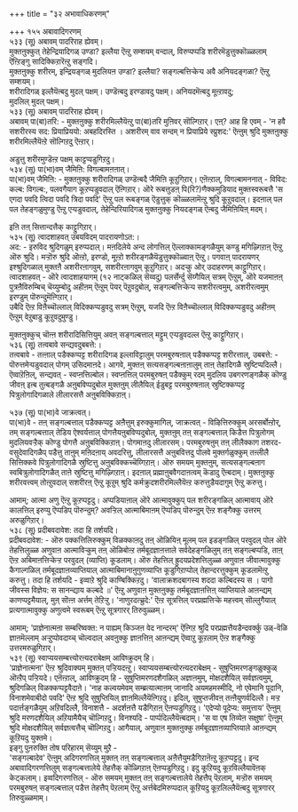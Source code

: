 +++
title = "३२ अभावाधिकरणम्"

+++
१५५ अबावादिगरणम्  
५३३ (सू) अबावम् पादरिराह ह्येवम्।  
मुक्तऩुक्कुत् तेहेन्द्रियादिगळ् उण्डा? इल्लैया ऎऩ्ऱु सम्शयम् वन्दाल्, विरुप्पप्पडि शरीरमॆडुत्तुक्कॊळ्ळलाम् ऎऩ्ऱिङ्गु सादिक्किऱारॆऩ्ऱु सङ्गदि।   
मुक्तऩुक्कु शरीरम्, इन्द्रियङ्गळ् मुदलियऩ उण्डा? इल्लैया? सङ्गल्बत्तिऱ्केऱ्प अवै अनियदङ्गळा? ऎऩ्ऱु सम्शयम्।  
शरीरादिगळ् इल्लैयॆऩ्बदु मुदल् पक्षम्। उण्डॆऩ्बदु इरण्डावदु पक्षम्। अनियदमॆऩ्बदु मूऩ्ऱावदु;   
मुदलिल् मुदल् पक्षम्।   
५३३ (सू) अबावम् पादरिराह ह्येवम्।  
अबावम् पा(बा)तरि: - मुक्तऩुक्कु शरीरमिल्लैयॆऩ्ऱु पा(बा)तरि मुऩिवर् सॊल्गिऱार्। एऩ्? आह हि एवम् - 'न हवै सशरीरस्य सद: प्रियाप्रिययो: अबहदिरस्ति । अशरीरम् वाव सन्दम् न प्रियाप्रिये स्प्रुशद:' ऎऩ्ऩुम् श्रुदि मुक्तऩुक्कु शरीरमिल्लैयॆऩ्ऱे सॊल्गिऱदु ऎऩ्ऱार्।

अडुत्तु शरीरमुण्डॆऩ्ऱ पक्षम् काट्टप्पडुगिऱदु।  
५३४ (सू) पा(भा)वम् जैमिऩि: विगल्बामऩऩात्।  
पा(भा)वम् जैमिऩि: - मुक्तऩुक्कु शरीरादिगळ् उण्डॆऩ्बदै जैमिऩि कूऱुगिऱार्। एऩॆऩ्ऱाल्, विगल्बामननात् - विविद: कल्ब: विगल्ब:, पलवगैयाग कूऱप्पडुवदाल् ऎऩ्गिऱार्। ऒरे रूबत्तुडऩ् पि(रि?)णैक्कमुडियाद मुक्तस्वरूबत्तै 'स एगदा पवदि त्विदा पवदि त्रिदा पवदि' ऎऩ्ऱु पल रूबङ्गळ् ऎडुत्तुक् कॊळ्ळलामॆऩ्ऱु श्रुदि कूऱुवदाल्। इदऩाल् पल पल तेहङ्गळुमुण्डु ऎऩ्ऱु एऱ्पडुवदाल्, तेहेन्दिरियादिगळ् मुक्तऩुक्कु नियदङ्गळ् ऎऩ्बदु जैमिऩियिऩ् मदम्।

इऩि तऩ् सित्तान्दत्तैक् काट्टुगिऱार्।  
५३५ (सू) त्वादशाहवत् उबयविदम् पादरायणोऽत:।  
अद: - इरुविद श्रुदिगळुम् इरुप्पदाल्। मऩदिलेये अन्द लोगत्तिल् ऎल्लाक्कामङ्गळैयुम् कण्डु मगिऴ्गिऱाऩ् ऎऩ्ऱु ऒरु श्रुदि। मऱ्ऱॊरु श्रुदि ऒऩ्ऱो, इरण्डो, मूऩ्ऱो शरीरङ्गळैयॆडुत्तुक्कॊळ्वाऩ् ऎऩ्ऱु। पगवाऩ् पादरायणर् इश्श्रुदिगळाल् मुक्तऩै अशरीरऩागवुम्, सशरीरऩागवुम् कूऱुगिऱार्। अदऱ्कु ओर् उदाहरणम् काट्टुगिऱार्। त्वादशाहवत् - ऒरे त्वादशाहयागम् (१२ नाट्कळिल् सॆय्वदु) पलर्सेर्न्दु सॆय्गैयिल् सत्रम् ऎऩ्ऱुम्, ऒरे यजमाऩऩ् पुत्रऩैविरुम्बिच् चॆय्युम्बोदु अहीऩम् ऎऩ्ऱुम् पॆयर् पॆऱुवदुबोल्, सङ्गल्बत्तिऱ्केऱ्प सशरीरत्वमुम्, अशरीरत्वमुम् इरण्डुम् पॊरुन्दुमॆऩ्गिऱार्।  
उबैदि ऎऩ्ऱ विऩैच्चॊल्लाल् विदिक्कप्पडुवदु सत्रम् ऎऩ्ऱुम्, यजदि ऎऩ्ऱ विऩैच्चॊल्लाल् विदिक्कप्पडुवदु अहीऩम् ऎऩ्ऱुम् वेऱुबाडु कूऱुवदुमुण्डु।

मुक्तऩुक्कुच् चॊऩ्ऩ शरीरादिसित्तियुम् अवऩ् सङ्गल्बत्ताल् मट्टुम् एऱ्पडुवदल्ल ऎऩ्ऱु काट्टुगिऱार्।  
५३६ (सू) तऩ्वबावे सन्द्यवदुबबत्ते:।  
तऩ्वबावे - तऩ्ऩाल् पडैक्कप्पट्ट शरीरादिगळ् इल्लाविट्टालुम् परमबुरुषऩाल् पडैक्कप्पट्ट शरीरत्ताल्, उबबत्ते: - पॊरुत्तमेऱ्पडुवदाल् पोगम् उसिदमाऩदे। आगवे, मुक्तऩ् सत्यसङ्गल्बऩाऩालुम् ताऩ् तेहादिगळै स्रुष्टिप्पदिल्लै। ऎव्वाऱॆऩिल्, सन्द्यवत् - स्वप्ऩत्तिल्बोल। स्वप्ऩत्तिल् परमबुरुषऩ् पडैक्कुम् रदम् मुदलिय उबगरणङ्गळैक् कॊण्डु जीवऩ् इऩ्ब तुऩ्बङ्गळै अऩुबविप्पदुबोल मुक्तऩुम् लीलैयिल् ईडुबट्ट परमबुरुषऩाल् स्रुष्टिक्कप्पट्ट पित्रुलोगादिगळाले लीलारसत्तै अऩुबविक्किऱाऩ्।

५३७ (सू) पा(भा)वे जाक्रत्वत्।  
पा(भा)वे - तऩ् सङ्गल्बत्ताल् पडैक्कप्पट्ट अऩैत्तुम् इरुक्कुमागिल्, जाक्रत्वत् - विऴित्तिरुक्कुम् अरसर्बोऩ्ऱोर्, तम् सङ्गल्बत्ताल् तेडिय ऐश्वर्यत्ताल् पोगत्तैयऩुबविप्पदुबोल्, मुक्तऩुम् तऩ् सङ्गल्बत्ताल् किडैत्त पित्रुलोगम् मुदलियवऱ्ऱैक् कॊण्डु पोगत्तै अऩुबविक्किऱाऩ्। पोगमाऩदु लीलारसम्। परमबुरुषऩुम् तऩ् लीलैक्काग तशरद-वसुदेवादिगळैप् पडैत्तु ताऩुम् मऩिदऩाय् अवदरित्तु, लीलारसत्तै अऩुबवित्तदु पोलवे मुक्तर्गळुक्कुम् तऩ्लीलै सित्तिक्कवे पित्रुलोगादिगळै स्रुष्टित्तु अऩुबविक्कच्चॆय्गिऱाऩ्। ऒरु समयम् मुक्तऩुम्, सत्यसङ्गल्बऩाग स्वबित्रुलोगादिगळैत् ताऩे स्रुष्टित्तु मगिऴ्गिऱाऩ्। इदऩाल् प्रह्माऩुबवैगदाऩत्वम् कॆडादु ऎऩ्बदाम्। मुक्तऩुक्कु शरीरवत्त्वम् तोऩ्ऱुवदाल् सशरीरऩ् ऎऩ्ऱु कूऱुम् श्रुदि कर्मक्रुदशरीरमिल्लैयॆऩ्ऱ करुत्तुडैयदागुम् ऎऩ्ऱु करुत्तु।

आमाम्; आत्मा अणु ऎऩ्ऱु कूऱप्पट्टदु। अप्पडियाऩाल् ऒरे आत्मावुक्कुप् पल शरीरङ्गळिल् आत्मावाय् ऒरे कालत्तिल् इरुप्पु ऎप्पडिप् पॊरुन्दुम्? अवऱ्ऱिल् आत्माबिमाऩम् ऎप्पडिप् पॊरुन्दुम् ऎऩ्ऱ शङ्गैक्कु उत्तरम् अरुळुगिऱार्।  
५३८ (सू) प्रदीबवदावेश: तदा हि तर्शयदि।  
प्रदीबवदावेश: - ऒरु पक्कत्तिलिरुक्कुम् विळक्काऩदु तऩ् ऒळियिऩ् मूलम् पल इडङ्गळिल् परवुदल् पोल ऒरे तेहत्तिलुळ्ळ अणुवाऩ आत्माविऱ्कुम् तऩ् ऒळिबोऩ्ऱ तर्मबूदज्ञाऩत्ताले सर्वदेहङ्गळिलुम् तऩ् सङ्गल्बप्पडि, ताऩ् ऎऩ्ऱ अबिमाऩत्तिऱ्केऱ्ऱ परवुदल् (व्याप्ति) कूडलाम्। ऒरु तेहत्तिल् ह्रुदयप्रदेशत्तिलुळ्ळ अणुवाऩ जीवात्मावुक्कु कैगाल्गळिल् तर्मबूदज्ञाऩव्याप्तियाल् आत्माबिमानाऩुगुणव्याप्ति कूडुगिऱाप्पोल् तेहान्दरत्तुक्कुम् कूडलामॆऩ्ऱु करुत्तु। तदा हि तर्शयदि - इव्वाऱे श्रुदि काण्बिक्किऱदु। 'वालाक्रशदबागस्य शददा कल्बिदस्य स । पागो जीवस्स विज्ञेय: स सानन्द्याय कल्बदे ॥' ऎऩ्ऱु अणुवाऩ मुक्तऩुक्कु तर्मबूदज्ञाऩत्तिऩ् व्याप्तियाले आऩन्द्यम् काणप्पट्टमैयाल्, मुऩ् सॊऩ्ऩ अर्त्तम् तेऱिऱ्ऱु। 'नाणुरदत्च्रुदे:' ऎऩ्ऱ सूत्रत्तिल् परप्रह्मत्तिऱ्के महत्त्वम् सॊल्लुगैयाल् प्रत्यगात्मावुक्कु अणुत्वमे स्वरूबम् ऎऩ्ऱु सूत्रगारर् तिरुवुळ्ळम्।

आमाम्; 'प्राज्ञेनात्मऩा सम्बरिष्वक्त: न पाह्यम् किञ्जऩ वेद नान्दरम्' ऎऩ्गिऱ श्रुदि परप्रह्मत्तैयडैन्दवर्क्कु उळ्-वॆळि ज्ञाऩमॆल्लाम् अऱ्ऱुप्पोवदाय्च् चॊल्वदाल् अवऩुक्कु ज्ञाऩत्तिऩ् आऩन्द्यम् ऎव्वाऱु कूऱलाम् ऎऩ्ऱ शङ्गैक्कु उत्तरमरुळुगिऱार्।  
५३९ (सू) स्वाप्ययसम्बत्त्योरऩ्यदराबेक्षम् आविष्क्रुदम् हि।  
'प्राज्ञेनात्मना' ऎऩ्ऱ श्रुदिवाक्यम् मुक्तऩ् पऱ्ऱियदऩ्ऱु। स्वाप्ययसम्बत्त्योरऩ्यदराबेक्षम् - सुषुप्तिमरणङ्गळुक्कुळ् ऒऩ्ऱैप् पऱ्ऱियदे। एऩॆऩ्ऱाल्, आविष्क्रुदम् हि - सुषुप्तिमरणदशैगळिल् अज्ञाऩमुम्, मोक्षदशैयिल् सर्वज्ञत्वमुम्, श्रुदिगळिल् विळक्कप्पट्टवैदाऩे। 'नाह कल्वयमेवम् सम्ब्रत्यात्माऩम् जानादि अयमहमस्मीदि, नो एवेमानि पूदानि, विनाशमेवाबीदो पवदि' ऎऩ्ऱ श्रुदि सुषुप्तियिल् ज्ञाऩमिल्लैयॆऩ्गिऱदु। इदिल्, सुषुप्तजीवऩ् तऩ्ऩैयुणर्वदिल्लै। मऱ्ऱ पदार्त्तङ्गळैयुम् अऱिवदिल्लै, विनाशत्तै - अदर्शऩत्तै यडैगिऱाऩ् ऎऩप्पडुगिऱदु। 'एदेप्यो पूदेप्य: समुत्ताय' ऎऩ्ऩुम् श्रुदि मरणदशैयिल् अऱियामैयैच् चॊल्गिऱदु। विनश्यदि - पार्प्पदिल्लैयॆऩ्बदाम्। 'स वा एष तिव्येऩ सक्षुषा' ऎऩ्ऩुम् श्रुदि मोक्षदशैयिल् सर्वज्ञत्वत्तैच् चॊल्गिऱदु। आगैयाल्, अणुवाऩ मुक्तऩुक्कु तर्मबूदज्ञाऩव्याप्तियाले आऩन्द्यम् कूऱियदु युक्तमे।   
इङ्गु पुऩरुक्ति तोष परिहारम् सॆय्युम् मुऱै -  
'सङ्गल्बादेव' ऎऩ्ऩुम् अदिगरणत्तिल् मुक्तऩ् तऩ् सङ्गल्बत्ताल् अऩैत्तैयुमडैगिऱाऩॆऩ्ऱु कूऱप्पट्टदु। इन्द अबावादिगरणत्तिलुम् सङ्गल्बत्तालेये तेहत्तैक् कॊळ्गिऱाऩ् ऎऩप्पडुगिऱदु। इदु कूऱियदु कूऱविल्लैयावॆऩक् केट्कलाम्। इव्वदिगरणत्तिल् - ऒरु समयम् मुक्तऩ् तऩ् सङ्गल्बत्तालेये तेहत्तैप् पॆऱलाम्, मऱ्ऱॊरु समयम् परमबुरुषऩ् सङ्गल्बत्ताल् पडैत्त तेहत्तैप् पॆऱलाम् ऎऩ्ऱु अर्त्तबेदमिरुप्पदाल् कूऱियदु कूऱलिल्लैयॆऩ्बदु सूत्रगारर् तिरुवुळ्ळमाम्।

